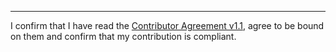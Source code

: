 

______________________________________
I confirm that I have read the [Contributor Agreement v1.1](https://github.com/tegonal/github-commons/blob/v3.1.1/.github/Contributor%20Agreement.txt), agree to be bound on them and confirm that my contribution is compliant.
